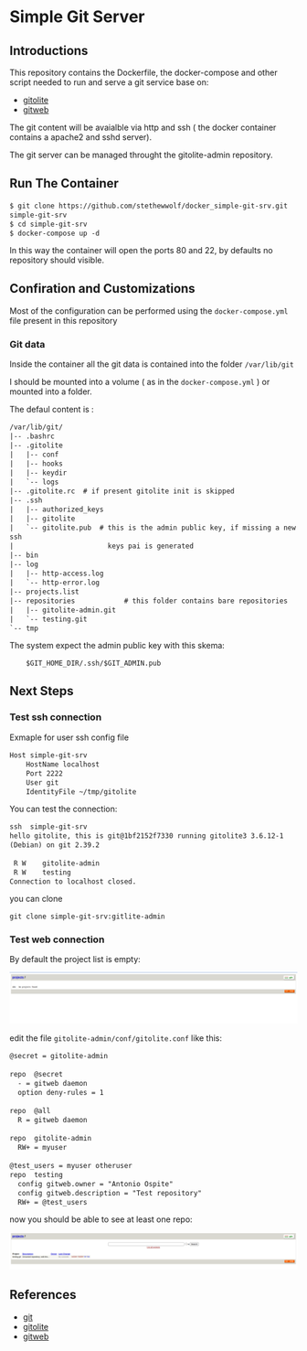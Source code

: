 # Simple Git Server

## Introductions
This repository contains the Dockerfile, the docker-compose and other script needed to run and serve a git 
service base on:
* [gitolite](https://gitolite.com/gitolite/index.html)
* [gitweb](https://git-scm.com/docs/gitweb)

The git content will be avaialble via http and ssh ( the docker container contains a apache2 and sshd server).

The git server can be managed throught the gitolite-admin repository.

## Run The Container

```
$ git clone https://github.com/stethewwolf/docker_simple-git-srv.git simple-git-srv
$ cd simple-git-srv
$ docker-compose up -d
```

In this way the container will open the ports 80 and 22, by defaults no repository should visible.

## Confiration and Customizations

Most of the configuration can be performed using the `docker-compose.yml` file present in this repository

### Git data

Inside the container all the git data is contained into the folder
`/var/lib/git`

I should be mounted into a volume ( as in the  `docker-compose.yml` ) or
mounted into a folder.

The defaul content is :

```
/var/lib/git/
|-- .bashrc
|-- .gitolite
|   |-- conf
|   |-- hooks
|   |-- keydir
|   `-- logs
|-- .gitolite.rc  # if present gitolite init is skipped
|-- .ssh
|   |-- authorized_keys
|   |-- gitolite   
|   `-- gitolite.pub  # this is the admin public key, if missing a new ssh
|						keys pai is generated 
|-- bin
|-- log
|   |-- http-access.log
|   `-- http-error.log
|-- projects.list
|-- repositories			# this folder contains bare repositories
|   |-- gitolite-admin.git
|   `-- testing.git
`-- tmp
```

The system expect the admin public key with this skema:
```
	$GIT_HOME_DIR/.ssh/$GIT_ADMIN.pub
``` 

## Next Steps

### Test ssh connection

Exmaple for user ssh config file
```
Host simple-git-srv
    HostName localhost
    Port 2222
    User git
    IdentityFile ~/tmp/gitolite
```

You can test the connection:
```
ssh  simple-git-srv
hello gitolite, this is git@1bf2152f7330 running gitolite3 3.6.12-1 (Debian) on git 2.39.2

 R W	gitolite-admin
 R W	testing
Connection to localhost closed.
```

you can clone  
```
git clone simple-git-srv:gitlite-admin 
```

### Test web connection

By default the  project list is empty:

![empty_projects_list](pictures/empty_projects_list.png)

edit the file  `gitolite-admin/conf/gitolite.conf` like this:
```
@secret = gitolite-admin
 
repo  @secret
  - = gitweb daemon
  option deny-rules = 1
 
repo  @all
  R = gitweb daemon
 
repo  gitolite-admin
  RW+ = myuser
 
@test_users = myuser otheruser
repo  testing
  config gitweb.owner = "Antonio Ospite"
  config gitweb.description = "Test repository"
  RW+ = @test_users

```

now you should be able to see at least one repo:

![projects_list](pictures/projects_list.png)


## References
* [git](https://git-scm.com/)
* [gitolite](https://gitolite.com/gitolite/index.html)
* [gitweb](https://git-scm.com/docs/gitweb)

